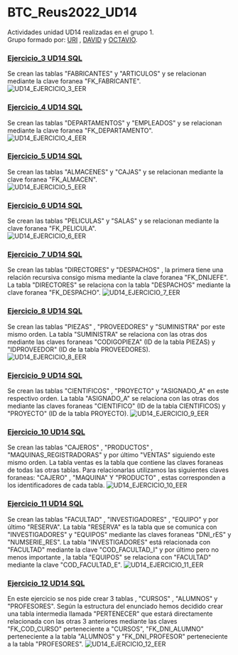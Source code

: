 # BTC_Reus2022_UD14

Actividades unidad UD14 realizadas en el grupo 1.<br>
Grupo formado por:
[URI](https://github.com/mednologic "mednologic")
, [DAVID](https://github.com/DavidDalmauDieguez "DavidDalmauDieguez")
y [OCTAVIO](https://github.com/OctavioBernalGH "OctavioBernalGH").

### [Ejercicio_3 UD14 SQL](https://github.com/OctavioBernalGH/BTC_Reus2022_UD14/blob/main/UD14_EJERCICIO_3.sql "Ejercicio_3")
Se crean las tablas "FABRICANTES" y "ARTICULOS" y se relacionan mediante la clave foranea "FK_FABRICANTE".<BR>
![UD14_EJERCICIO_3_EER](https://user-images.githubusercontent.com/103035621/165151090-c90e1a85-f6b0-475e-9c4b-240dbf541fd2.PNG)

### [Ejercicio_4 UD14 SQL](https://github.com/OctavioBernalGH/BTC_Reus2022_UD14/blob/main/UD14_EJERCICIO_4.sql "Ejercicio_4")
Se crean las tablas "DEPARTAMENTOS" y "EMPLEADOS" y se relacionan mediante la clave foranea "FK_DEPARTAMENTO".<br>
![UD14_EJERCICIO_4_EER](https://user-images.githubusercontent.com/103035621/165151134-043a3fbd-b676-4734-83bb-86429062aeca.PNG)

### [Ejercicio_5 UD14 SQL](https://github.com/OctavioBernalGH/BTC_Reus2022_UD14/blob/main/UD14_EJERCICIO_5.sql "Ejercicio_5")
Se crean las tablas "ALMACENES" y "CAJAS" y se relacionan mediante la clave foranea "FK_ALMACEN".<br>
![UD14_EJERCICIO_5_EER](https://user-images.githubusercontent.com/103035621/165151179-1a2f2a11-72df-4542-b905-c62f608ed481.PNG)

### [Ejercicio_6 UD14 SQL](https://github.com/OctavioBernalGH/BTC_Reus2022_UD14/blob/main/UD14_EJERCICIO_6.sql "Ejercicio_6")
Se crean las tablas "PELICULAS" y "SALAS" y se relacionan mediante la clave foranea "FK_PELICULA".<br>
![UD14_EJERCICIO_6_EER](https://user-images.githubusercontent.com/103035621/165151372-23649fd2-4323-4ac1-a72a-a250e228e407.PNG)

### [Ejercicio_7 UD14 SQL](https://github.com/OctavioBernalGH/BTC_Reus2022_UD14/blob/main/UD14_EJERCICIO_7.sql "Ejercicio_7")
Se crean las tablas "DIRECTORES" y "DESPACHOS" , la primera tiene una relación recursiva consigo misma mediante la clave foranea "FK_DNIJEFE". La tabla "DIRECTORES" se relaciona con la tabla "DESPACHOS" mediante la clave foranea "FK_DESPACHO".
![UD14_EJERCICIO_7_EER](https://user-images.githubusercontent.com/103035621/165151384-3ade4fc2-f771-4177-8c88-4c6326616a7a.PNG)

### [Ejercicio_8 UD14 SQL](https://github.com/OctavioBernalGH/BTC_Reus2022_UD14/blob/main/UD14_EJERCICIO_8.sql "Ejercicio_8")
Se crean las tablas "PIEZAS" , "PROVEEDORES" y "SUMINISTRA" por este mismo orden. La tabla "SUMINISTRA" se relaciona con las otras dos mediante las claves foraneas "CODIGOPIEZA" (ID de la tabla PIEZAS) y "IDPROVEEDOR" (ID de la tabla PROVEEDORES).<br>
![UD14_EJERCICIO_8_EER](https://user-images.githubusercontent.com/103035621/165151402-4a795965-8cd2-4569-92d2-3ce0703728bc.PNG)

### [Ejercicio_9 UD14 SQL](https://github.com/OctavioBernalGH/BTC_Reus2022_UD14/blob/main/UD14_EJERCICIO_9.sql "Ejercicio_9")
Se crean las tablas "CIENTIFICOS" , "PROYECTO" y "ASIGNADO_A" en este respectivo orden. La tabla "ASIGNADO_A" se relaciona con las otras dos mediante las claves foraneas "CIENTIFICO" (ID de la tabla CIENTIFICOS) y "PROYECTO" (ID de la tabla PROYECTO).
![UD14_EJERCICIO_9_EER](https://user-images.githubusercontent.com/103035621/165151418-581d2898-e03a-4219-a750-be37115fd8da.PNG)

### [Ejercicio_10 UD14 SQL](https://github.com/OctavioBernalGH/BTC_Reus2022_UD14/blob/main/UD14_EJERCICIO_10.sql "Ejercicio_10")
Se crean las tablas "CAJEROS" , "PRODUCTOS" , "MAQUINAS_REGISTRADORAS" y por último "VENTAS" siguiendo este mismo orden. La tabla ventas es la tabla que contiene las claves foraneas de todas las otras tablas. Para relacionarlas utilizamos las siguientes claves foraneas: "CAJERO" , "MAQUINA" Y "PRODUCTO" , estas corresponden a los identificadores de cada tabla.
![UD14_EJERCICIO_10_EER](https://user-images.githubusercontent.com/103035621/165151440-3e0fc8a3-ccbf-4824-8654-11e836e65d31.PNG)

### [Ejercicio_11 UD14 SQL](https://github.com/OctavioBernalGH/BTC_Reus2022_UD14/blob/main/UD14_EJERCICIO_11.sql "Ejercicio_11")
Se crean las tablas "FACULTAD" , "INVESTIGADORES" , "EQUIPO" y  por último "RESERVA". La tabla "RESERVA" es la tabla que se comunica con "INVESTIGADORES" y "EQUIPOS" mediante las claves foraneas "DNI_rES" y "NUMSERIE_RES". La tabla "INVESTIGADORES" está relacionada con "FACULTAD" mediante la clave "COD_FACULTAD_I" y por último pero no menos importante , la tabla "EQUIPOS" se relaciona con "FACULTAD" mediante la clave "COD_FACULTAD_E".
![UD14_EJERCICIO_11_EER](https://user-images.githubusercontent.com/103035621/165151451-0f61f5c0-7dae-4479-bbc4-19d5a26fac86.PNG)

### [Ejercicio_12 UD14 SQL](https://github.com/OctavioBernalGH/BTC_Reus2022_UD14/blob/main/UD14_EJERCICIO_12.sql "Ejercicio_12")
En este ejercicio se nos pide crear 3 tablas , "CURSOS" , "ALUMNOS" y "PROFESORES". Según la estructura del enunciado hemos decidido crear una tabla intermedia llamada "PERTENECER" que estará directamente relacionada con las otras 3 anteriores mediante las claves "FK_COD_CURSO" perteneciente a "CURSOS", "FK_DNI_ALUMNO" perteneciente a la tabla "ALUMNOS" y "FK_DNI_PROFESOR" perteneciente a la tabla "PROFESORES".
![UD14_EJERCICIO_12_EER](https://user-images.githubusercontent.com/103035621/165151491-c04fd17e-7aad-4067-9cd8-3042e3dd0701.PNG)
